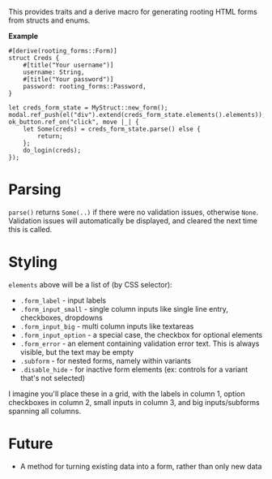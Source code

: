 This provides traits and a derive macro for generating rooting HTML forms from structs and enums.

**Example**

```
#[derive(rooting_forms::Form)]
struct Creds {
    #[title("Your username")]
    username: String,
    #[title("Your password")]
    password: rooting_forms::Password,
}

let creds_form_state = MyStruct::new_form();
modal.ref_push(el("div").extend(creds_form_state.elements().elements));
ok_button.ref_on("click", move |_| {
    let Some(creds) = creds_form_state.parse() else {
        return;
    };
    do_login(creds);
});
```

# Parsing

`parse()` returns `Some(..)` if there were no validation issues, otherwise `None`. Validation issues will automatically be displayed, and cleared the next time this is called.

# Styling

`elements` above will be a list of (by CSS selector):

- `.form_label` - input labels
- `.form_input_small` - single column inputs like single line entry, checkboxes, dropdowns
- `.form_input_big` - multi column inputs like textareas
- `.form_input_option` - a special case, the checkbox for optional elements
- `.form_error` - an element containing validation error text. This is always visible, but the text may be empty
- `.subform` - for nested forms, namely within variants
- `.disable_hide` - for inactive form elements (ex: controls for a variant that's not selected)

I imagine you'll place these in a grid, with the labels in column 1, option checkboxes in column 2, small inputs in column 3, and big inputs/subforms spanning all columns.

# Future

- A method for turning existing data into a form, rather than only new data
